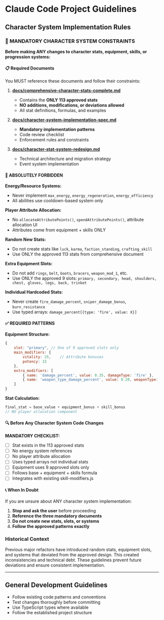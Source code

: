 # Claude Code Project Guidelines

## Character System Implementation Rules

### 🚨 **MANDATORY CHARACTER SYSTEM CONSTRAINTS**

**Before making ANY changes to character stats, equipment, skills, or progression systems:**

#### **📋 Required Documents**
You MUST reference these documents and follow their constraints:

1. **[docs/comprehensive-character-stats-complete.md](./docs/comprehensive-character-stats-complete.md)**
   - Contains the **ONLY 113 approved stats**
   - **NO additions, modifications, or deviations allowed**
   - All stat definitions, formulas, and examples

2. **[docs/character-system-implementation-spec.md](./docs/character-system-implementation-spec.md)**
   - **Mandatory implementation patterns**
   - Code review checklist
   - Enforcement rules and constraints

3. **[docs/character-stat-system-redesign.md](./docs/character-stat-system-redesign.md)**
   - Technical architecture and migration strategy
   - Event system implementation

#### **🚫 ABSOLUTELY FORBIDDEN**

**Energy/Resource Systems:**
- Never implement `max_energy`, `energy_regeneration`, `energy_efficiency`
- All abilities use cooldown-based system only

**Player Attribute Allocation:**
- No `allocateAttributePoints()`, `spendAttributePoints()`, attribute allocation UI
- Attributes come from equipment + skills ONLY

**Random New Stats:**
- Do not create stats like `luck`, `karma`, `faction_standing`, `crafting_skill`
- Use ONLY the approved 113 stats from comprehensive document

**Extra Equipment Slots:**
- Do not add `rings`, `belt`, `boots`, `bracers`, `weapon_mod_1`, etc.
- Use ONLY the approved 9 slots: `primary, secondary, head, shoulders, chest, gloves, legs, back, trinket`

**Individual Hardcoded Stats:**
- Never create `fire_damage_percent`, `sniper_damage_bonus`, `burn_resistance`
- Use typed arrays: `damage_percent[{type: 'fire', value: X}]`

#### **✅ REQUIRED PATTERNS**

**Equipment Structure:**
```javascript
{
    slot: "primary", // One of 9 approved slots only
    main_modifiers: {
        vitality: 25,    // Attribute bonuses
        potency: 15
    },
    extra_modifiers: [
        { name: 'damage_percent', value: 0.35, damageType: 'fire' },
        { name: 'weapon_type_damage_percent', value: 0.20, weaponType: 'sniper' }
    ]
}
```

**Stat Calculation:**
```javascript
final_stat = base_value + equipment_bonus + skill_bonus
// NO player allocation component
```

#### **🔍 Before Any Character System Code Changes**

**MANDATORY CHECKLIST:**
- [ ] Stat exists in the 113 approved stats
- [ ] No energy system references
- [ ] No player attribute allocation
- [ ] Uses typed arrays not individual stats
- [ ] Equipment uses 9 approved slots only
- [ ] Follows base + equipment + skills formula
- [ ] Integrates with existing skill-modifiers.js

#### **📞 When In Doubt**

If you are unsure about ANY character system implementation:

1. **Stop and ask the user** before proceeding
2. **Reference the three mandatory documents**
3. **Do not create new stats, slots, or systems**
4. **Follow the approved patterns exactly**

### Historical Context

Previous major refactors have introduced random stats, equipment slots, and systems that deviated from the approved design. This created inconsistencies and technical debt. These guidelines prevent future deviations and ensure consistent implementation.

---

## General Development Guidelines

- Follow existing code patterns and conventions
- Test changes thoroughly before committing
- Use TypeScript types where available
- Follow the established project structure